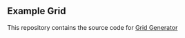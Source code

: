## Example Grid


This repository contains the source code for [Grid Generator](http://tools.wednesdayagency.com/grid-generator)
